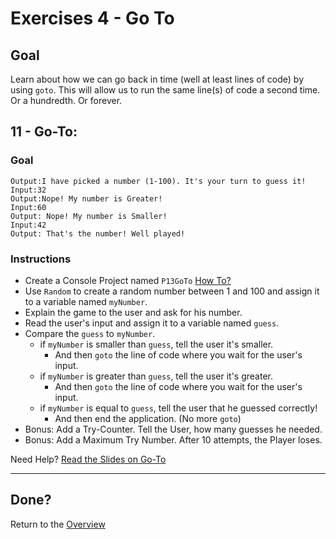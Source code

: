 # Exercises 4 - Go To

## Goal
Learn about how we can go back in time (well at least lines of code) by using `goto`. This will allow us to run the same line(s) of code a second time. Or a hundredth. Or forever.

## 11 - Go-To: 

### Goal
```
Output:I have picked a number (1-100). It's your turn to guess it!
Input:32
Output:Nope! My number is Greater!
Input:60
Output: Nope! My number is Smaller!
Input:42
Output: That's the number! Well played!
```

### Instructions
- Create a Console Project named `P13GoTo` [How To?](https://gist\.github\.com/marczaku/a8b3c38c37e8876a46194a73ed24b1f2)
- Use `Random` to create a random number between 1 and 100 and assign it to a variable named `myNumber`.
- Explain the game to the user and ask for his number.
- Read the user's input and assign it to a variable named `guess`.
- Compare the `guess` to `myNumber`.
  - if `myNumber` is smaller than `guess`, tell the user it's smaller.
    - And then `goto` the line of code where you wait for the user's input.
  - if `myNumber` is greater than `guess`, tell the user it's greater.
    - And then `goto` the line of code where you wait for the user's input.
  - if `myNumber` is equal to `guess`, tell the user that he guessed correctly!
    - And then end the application. (No more `goto`)
- Bonus: Add a Try-Counter. Tell the User, how many guesses he needed.
- Bonus: Add a Maximum Try Number. After 10 attempts, the Player loses.

Need Help? [Read the Slides on Go-To](slides#11-go-to)

---

## Done?
Return to the [Overview](../../..#4-go-to)
